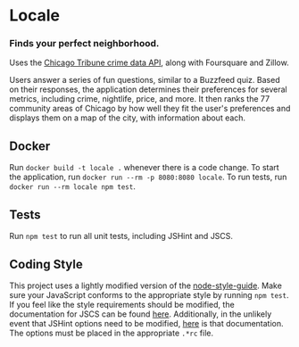 # Locale
### Finds your perfect neighborhood.

Uses the [Chicago Tribune crime data API](https://github.com/newsapps/chicagocrime), along with Foursquare and Zillow.

Users answer a series of fun questions, similar to a Buzzfeed quiz. Based on their responses, the application determines their preferences for several metrics, including crime, nightlife, price, and more. It then ranks the 77 community areas of Chicago by how well they fit the user's preferences and displays them on a map of the city, with information about each.

## Docker
Run `docker build -t locale .` whenever there is a code change. To start the application, run `docker run --rm -p 8080:8080 locale`. To run tests, run `docker run --rm locale npm test`.

## Tests
Run `npm test` to run all unit tests, including JSHint and JSCS.

## Coding Style
This project uses a lightly modified version of the [node-style-guide](https://github.com/felixge/node-style-guide). Make sure your JavaScript conforms to the appropriate style by running `npm test`. If you feel like the style requirements should be modified, the documentation for JSCS can be found [here](http://jscs.info/overview). Additionally, in the unlikely event that JSHint options need to be modified, [here](http://jshint.com/docs/) is that documentation. The options must be placed in the appropriate `.*rc` file.
